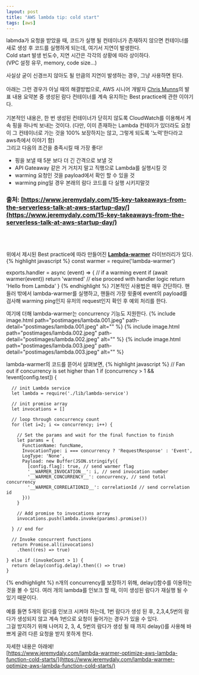 ```yaml
---
layout: post
title: "AWS lambda tip: cold start"
tags: [aws]
---
```


labmda가 요청을 받았을 때, 코드가 실행 될 컨테이너가 존재하지 않으면 컨테이너를 새로 생성 후 코드를 실행하게 되는데, 여기서 지연이 발생한다. <br/>
Cold start 발생 빈도수, 지연 시간은 각각의 상황에 따라 상이하다.<br/>
(VPC 설정 유무, memory, code size...) <br/>


사실상 굳이 신경쓰지 않아도 될 만큼의 지연이 발생하는 경우, 그냥 사용하면 된다.<br/>
<br/>
아래는 그런 경우가 아닐 때의 해결방법으로, AWS 시니어 개발자 [Chris Munns](https://twitter.com/chrismunns)의 발표 내용 요약본 중 생성된 람다 컨테이너를 계속 유지하는 Best practice에 관한 이야기다.<br/>
<br/>
기본적인 내용은, 한 번 생성된 컨테이너가 닫히지 않도록 CloudWatch를 이용해서 계속 핑을 하나씩 보내는 것이다. (다만, 이미 존재하는 Lambda 컨테이가 있더라도 요청이 그 컨테이너로 가는 것을 100% 보장하지는 않고, 그렇게 되도록 '노력'한다라고 aws측에서 이야기 함) <br/>
그리고 다음의 조건을 충족시킬 때 가장 좋다!
- 핑을 보낼 때 5분 보다 더 긴 간격으로 보낼 것
- API Gateaway 같은 거 거치지 말고 직행으로 Lambda를 실행시킬 것
- warming 요청인 것을 payload에서 확인 할 수 있을 것
- warming ping일 경우 본래의 람다 코드를 다 실행 시키지말것

### 출처: [https://www.jeremydaly.com/15-key-takeaways-from-the-serverless-talk-at-aws-startup-day/](https://www.jeremydaly.com/15-key-takeaways-from-the-serverless-talk-at-aws-startup-day/)
<br/>
<br/>

위에서 제시된 Best practice에 따라 만들어진 <strong>[Lambda-warmer](https://github.com/jeremydaly/lambda-warmer)</strong> 라이브러리가 있다.
{% highlight javascript %}
const warmer = require('lambda-warmer')

exports.handler = async (event) => {
  // if a warming event
  if (await warmer(event)) return 'warmed'
  // else proceed with handler logic
  return 'Hello from Lambda'
}
{% endhighlight %}
기본적인 사용법은 매우 간단하다.
핸들러 밖에서 lambda-warmer를 실행하고, 핸들러 가장 윗줄에 event의 payload를 검사해 warming ping인지 유저의 request인지 확인 후 예외 처리를 한다.

여기에 더해 lambda-warmer는 concurrency 기능도 지원한다.
{% include image.html path="postimages/lambda.001.jpeg" path-detail="postimages/lambda.001.jpeg" alt="" %}
{% include image.html path="postimages/lambda.002.jpeg" path-detail="postimages/lambda.002.jpeg" alt="" %}
{% include image.html path="postimages/lambda.003.jpeg" path-detail="postimages/lambda.003.jpeg" alt="" %}

lambda-warmer의 코드를 뜯어서 살펴보면, 
{% highlight javascript %}
// Fan out if concurrency is set higher than 1
    if (concurrency > 1 && !event[config.test]) {

      // init Lambda service
      let lambda = require('./lib/lambda-service')

      // init promise array
      let invocations = []

      // loop through concurrency count
      for (let i=2; i <= concurrency; i++) {

        // Set the params and wait for the final function to finish
        let params = {
          FunctionName: funcName,
          InvocationType: i === concurrency ? 'RequestResponse' : 'Event',
          LogType: 'None',
          Payload: new Buffer(JSON.stringify({
            [config.flag]: true, // send warmer flag
            '__WARMER_INVOCATION__': i, // send invocation number
            '__WARMER_CONCURRENCY__': concurrency, // send total concurrency
            '__WARMER_CORRELATIONID__': correlationId // send correlation id
          }))
        }

        // Add promise to invocations array
        invocations.push(lambda.invoke(params).promise())

      } // end for

      // Invoke concurrent functions
      return Promise.all(invocations)
        .then((res) => true)

    } else if (invokeCount > 1) {
      return delay(config.delay).then(() => true)
    }
{% endhighlight %}
n개의 concurrency를 보장하기 위해, delay()함수를 이용하는 것을 볼 수 있다. 여러 개의 lambda를 인보크 할 때, 이미 생성된 람다가 재실행 될 수 있기 때문이다.<br/>
<br/>
예를 들면 5개의 람다를 인보크 시켜야 하는데, 1번 람다가 생성 된 후, 2,3,4,5번의 람다가 생성되지 않고 계속 1번으로 요청이 들어가는 경우가 있을 수 있다.<br/>
그걸 방지하기 위해 나머지 2, 3, 4, 5번의 람다가 생성 될 때 까지 delay()를 사용해 바쁘게 굴려 다른 요청을 받지 못하게 한다. 

자세한 내용은 아래에!<br/>
[https://www.jeremydaly.com/lambda-warmer-optimize-aws-lambda-function-cold-starts/](https://www.jeremydaly.com/lambda-warmer-optimize-aws-lambda-function-cold-starts/)
